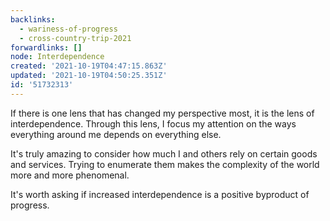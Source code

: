 ```yaml
---
backlinks:
  - wariness-of-progress
  - cross-country-trip-2021
forwardlinks: []
node: Interdependence
created: '2021-10-19T04:47:15.863Z'
updated: '2021-10-19T04:50:25.351Z'
id: '51732313'
---
```

If there is one lens that has changed my perspective most, it is the lens of interdependence. Through this lens, I focus my attention on the ways everything around me depends on everything else. 

It's truly amazing to consider how much I and others rely on certain goods and services. Trying to enumerate them makes the complexity of the world more and more phenomenal. 

It's worth asking if increased interdependence is a positive byproduct of progress. 
